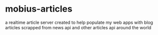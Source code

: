 # mobius-articles
 a realtime article server created to help populate my web apps with blog articles scrapped from news api and other articles api around the world
